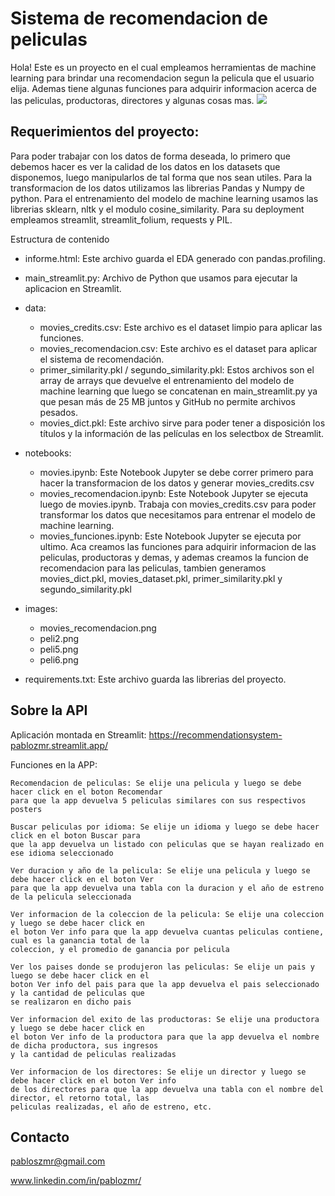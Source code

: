 # Sistema de recomendacion de peliculas
Hola! Este es un proyecto en el cual empleamos herramientas de machine learning para brindar una recomendacion segun la pelicula que el usuario elija. Ademas tiene algunas funciones para adquirir informacion acerca de las peliculas, productoras, directores y algunas cosas mas. 
<img src=https://github.com/pablozmr/movies_recommendation_system/blob/main/images/movies_recomendacion.png>

## Requerimientos del proyecto:
Para poder trabajar con los datos de forma deseada, lo primero que debemos hacer es ver la calidad de los datos en los datasets que disponemos, luego manipularlos de tal forma que nos sean utiles. Para la transformacion de los datos utilizamos las librerias Pandas y Numpy de python.
Para el entrenamiento del modelo de machine learning usamos las librerias sklearn, nltk y el modulo cosine_similarity.
Para su deployment empleamos streamlit, streamlit_folium, requests y PIL.

Estructura de contenido

- informe.html: Este archivo guarda el EDA generado con pandas.profiling.
- main_streamlit.py: Archivo de Python que usamos para ejecutar la aplicacion en Streamlit.
- data:
    - movies_credits.csv: Este archivo es el dataset limpio para aplicar las funciones.
    - movies_recomendacion.csv: Este archivo es el dataset para aplicar el sistema de recomendación.
    - primer_similarity.pkl / segundo_similarity.pkl: Estos archivos son el array de arrays que devuelve el entrenamiento del modelo de machine learning que luego se concatenan en main_streamlit.py ya que pesan más de 25 MB juntos y GitHub no permite archivos pesados.
    - movies_dict.pkl: Este archivo sirve para poder tener a disposición los títulos y la información de las películas en los selectbox de Streamlit.

- notebooks:
    - movies.ipynb: Este Notebook Jupyter se debe correr primero para hacer la transformacion de los datos y generar movies_credits.csv
    - movies_recomendacion.ipynb: Este Notebook Jupyter se ejecuta luego de movies.ipynb. Trabaja con movies_credits.csv para poder transformar los datos que             necesitamos para entrenar el modelo de machine learning.
    - movies_funciones.ipynb: Este Notebook Jupyter se ejecuta por ultimo. Aca creamos las funciones para adquirir informacion de las peliculas, productoras y            demas, y ademas creamos la funcion de recomendacion para las peliculas, tambien generamos movies_dict.pkl, movies_dataset.pkl, primer_similarity.pkl y              segundo_similarity.pkl
- images:
    - movies_recomendacion.png
    - peli2.png
    - peli5.png
    - peli6.png
- requirements.txt: Este archivo guarda las librerias del proyecto.


## Sobre la API

Aplicación montada en Streamlit: https://recommendationsystem-pablozmr.streamlit.app/ 

Funciones en la APP:

    Recomendacion de peliculas: Se elije una pelicula y luego se debe hacer click en el boton Recomendar 
    para que la app devuelva 5 peliculas similares con sus respectivos posters

    Buscar peliculas por idioma: Se elije un idioma y luego se debe hacer click en el boton Buscar para 
    que la app devuelva un listado con peliculas que se hayan realizado en ese idioma seleccionado

    Ver duracion y año de la pelicula: Se elije una pelicula y luego se debe hacer click en el boton Ver 
    para que la app devuelva una tabla con la duracion y el año de estreno de la pelicula seleccionada

    Ver informacion de la coleccion de la pelicula: Se elije una coleccion y luego se debe hacer click en 
    el boton Ver info para que la app devuelva cuantas peliculas contiene, cual es la ganancia total de la 
    coleccion, y el promedio de ganancia por pelicula
    
    Ver los paises donde se produjeron las peliculas: Se elije un pais y luego se debe hacer click en el 
    boton Ver info del pais para que la app devuelva el pais seleccionado y la cantidad de peliculas que 
    se realizaron en dicho pais
    
    Ver informacion del exito de las productoras: Se elije una productora y luego se debe hacer click en 
    el boton Ver info de la productora para que la app devuelva el nombre de dicha productora, sus ingresos 
    y la cantidad de peliculas realizadas
    
    Ver informacion de los directores: Se elije un director y luego se debe hacer click en el boton Ver info 
    de los directores para que la app devuelva una tabla con el nombre del director, el retorno total, las 
    peliculas realizadas, el año de estreno, etc.


## Contacto

pabloszmr@gmail.com

www.linkedin.com/in/pablozmr/


